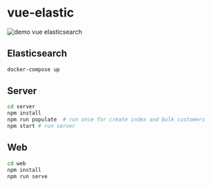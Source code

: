 # vue-elastic

![demo vue elasticsearch](https://github.com/attikos/vue-elastic/blob/main/demo.gif)

## Elasticsearch

```bash
docker-compose up
```

## Server

```bash
cd server
npm install
npm run populate  # run once for create index and bulk customers
npm start # run server
```

## Web

```bash
cd web
npm install
npm run serve
```
